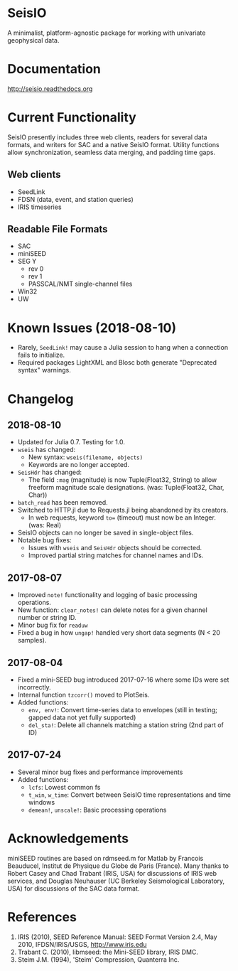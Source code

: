 # SeisIO
A minimalist, platform-agnostic package for working with univariate geophysical data.

# Documentation
http://seisio.readthedocs.org

# Current Functionality
SeisIO presently includes three web clients, readers for several data formats, and writers for SAC and a native SeisIO format. Utility functions allow synchronization, seamless data merging, and padding time gaps.

## Web clients
* SeedLink
* FDSN (data, event, and station queries)
* IRIS timeseries

## Readable File Formats
* SAC
* miniSEED
* SEG Y
  + rev 0
  + rev 1
  + PASSCAL/NMT single-channel files
* Win32
* UW

# Known Issues (2018-08-10)
* Rarely, `SeedLink!` may cause a Julia session to hang when a connection fails to initialize.
* Required packages LightXML and Blosc both generate "Deprecated syntax" warnings.

# Changelog
## 2018-08-10
* Updated for Julia 0.7. Testing for 1.0.
* `wseis` has changed:
  + New syntax: `wseis(filename, objects)`
  + Keywords are no longer accepted.
* `SeisHdr` has changed:
  + The field `:mag` (magnitude) is now Tuple(Float32, String) to allow freeform magnitude scale designations. (was: Tuple(Float32, Char, Char))
* `batch_read` has been removed.
* Switched to HTTP.jl due to Requests.jl being abandoned by its creators.
  + In web requests, keyword `to=` (timeout) must now be an Integer. (was: Real)
* SeisIO objects can no longer be saved in single-object files.
* Notable bug fixes:
  + Issues with `wseis` and `SeisHdr` objects should be corrected.
  + Improved partial string matches for channel names and IDs.

## 2017-08-07
* Improved `note!` functionality and logging of basic processing operations.
* New function: `clear_notes!` can delete notes for a given channel number or string ID.
* Minor bug fix for `readuw`
* Fixed a bug in how `ungap!` handled very short data segments (N < 20 samples).

## 2017-08-04
* Fixed a mini-SEED bug introduced 2017-07-16 where some IDs were set incorrectly.
* Internal function `tzcorr()` moved to PlotSeis.
* Added functions:
  + `env, env!`: Convert time-series data to envelopes (still in testing; gapped data not yet fully supported)
  + `del_sta!`: Delete all channels matching a station string (2nd part of ID)

## 2017-07-24
* Several minor bug fixes and performance improvements
* Added functions:
  + `lcfs`: Lowest common fs
  + `t_win`, `w_time`: Convert between SeisIO time representations and time windows
  + `demean!`, `unscale!`: Basic processing operations

# Acknowledgements
miniSEED routines are based on rdmseed.m for Matlab by Francois Beauducel, Institut de Physique du Globe de Paris (France). Many thanks to Robert Casey and Chad Trabant (IRIS, USA) for discussions of IRIS web services, and Douglas Neuhauser (UC Berkeley Seismological Laboratory, USA) for discussions of the SAC data format.

# References
1. IRIS (2010), SEED Reference Manual: SEED Format Version 2.4, May 2010, IFDSN/IRIS/USGS, http://www.iris.edu
2. Trabant C. (2010), libmseed: the Mini-SEED library, IRIS DMC.
3. Steim J.M. (1994), 'Steim' Compression, Quanterra Inc.
